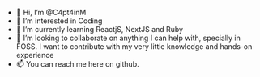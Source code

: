 - 👋 Hi, I’m @C4pt4inM
- 👀 I’m interested in Coding
- 🌱 I’m currently learning ReactjS, NextJS and Ruby
- 💞️ I’m looking to collaborate on anything I can help with, specially in FOSS. I want to contribute with my very little knowledge and hands-on experience 
- 📫 You can reach me here on github.

<!---
C4pt4inM/C4pt4inM is a ✨ special ✨ repository because its `README.md` (this file) appears on your GitHub profile.
You can click the Preview link to take a look at your changes.
--->
